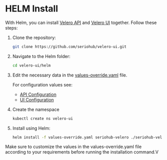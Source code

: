 # HELM Install

With Helm, you can install [Velero API](https://github.com/seriohub/velero-api) and [Velero UI](https://github.com/seriohub/velero-ui) together. Follow these steps:

1. Clone the repository:
    
    ``` bash
    git clone https://github.com/seriohub/velero-ui.git
    ``` 

2. Navigate to the Helm folder:

    ``` bash
    cd velero-ui/helm
    ```

3. Edit the necessary data in the [values-override.yaml](values-override.yaml) file.

    For configuration values see:
    - [API Configuration](https://github.com/seriohub/velero-api#configuration)
    - [UI Configuration](https://github.com/seriohub/velero-ui#configuration)

4. Create the namespace

    ``` bash
    kubectl create ns velero-ui
    ```
5. Install using Helm:

    ``` bash
    helm install -f values-override.yaml seriohub-velero ./seriohub-velero/ -n velero-ui
    ```

Make sure to customize the values in the values-override.yaml file according to your requirements before running the installation command.V